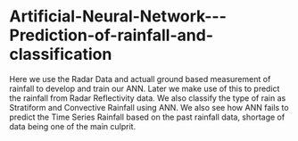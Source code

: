 # Artificial-Neural-Network---Prediction-of-rainfall-and-classification
Here we use the Radar Data and actuall ground based measurement of rainfall to develop and train our ANN. Later we make use of this to predict the rainfall from Radar Reflectivity data. We also classify the type of rain as Stratiform and Convective Rainfall using ANN. We also see how ANN fails to predict the Time Series Rainfall based on the past rainfall data, shortage of data being one of the main culprit.
